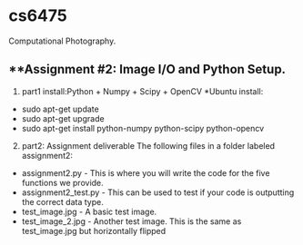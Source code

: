 # cs6475
Computational Photography.

**Assignment #2: Image I/O and Python Setup.
---------------------------------
1) part1 install:Python + Numpy + Scipy + OpenCV
*Ubuntu install: 
- sudo apt-get update 
- sudo apt-get upgrade 
- sudo apt-get install python-numpy python-scipy python-opencv

2) part2: Assignment deliverable
The following files in a folder labeled assignment2:
* assignment2.py - 
This is where you will write the code for the five functions we provide.
* assignment2_test.py - 
This can be used to test if your code is outputting the correct data type.
* test_image.jpg - A basic test image.
* test_image_2.jpg - Another test image. 
This is the same as test_image.jpg but horizontally flipped 


